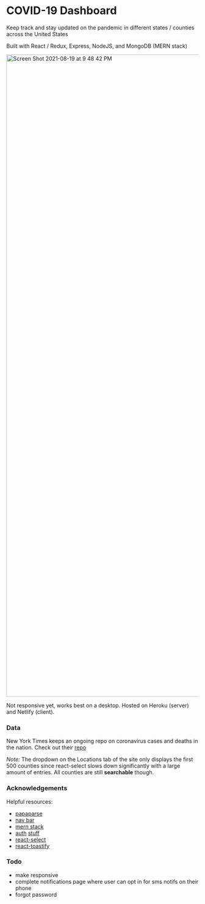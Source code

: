 # COVID-19 Dashboard

Keep track and stay updated on the pandemic in different states / counties across the United States

Built with React / Redux, Express, NodeJS, and MongoDB (MERN stack) 

<img width="1680" alt="Screen Shot 2021-08-19 at 9 48 42 PM" src="https://user-images.githubusercontent.com/68198839/130171378-0d5776dc-3735-4207-b2e7-5ec02949cd4d.png">

Not responsive yet, works best on a desktop. Hosted on Heroku (server) and Netlify (client).

### Data

New York Times keeps an ongoing repo on coronavirus cases and deaths in the nation. Check out their [repo](https://github.com/nytimes/covid-19-data)

*Note:* The dropdown on the Locations tab of the site only displays the first 500 counties since react-select slows down significantly with a large amount of entries. All counties are still **searchable** though.

### Acknowledgements

Helpful resources:
- [papaparse](https://www.papaparse.com/)
- [nav bar](https://www.youtube.com/watch?v=5R9jFHlG6ik&ab_channel=WebDevSimplified)
- [mern stack](https://www.youtube.com/watch?v=7CqJlxBYj-M&ab_channel=freeCodeCamp.org)
- [auth](https://blog.bitsrc.io/build-a-login-auth-app-with-mern-stack-part-1-c405048e3669) [stuff](https://www.youtube.com/watch?v=LKlO8vLvUao&t=5007s&ab_channel=JavaScriptMastery)
- [react-select](https://react-select.com/home)
- [react-toastify](https://fkhadra.github.io/react-toastify/introduction/)

### Todo
- make responsive
- complete notifications page where user can opt in for sms notifs on their phone
- forgot password
